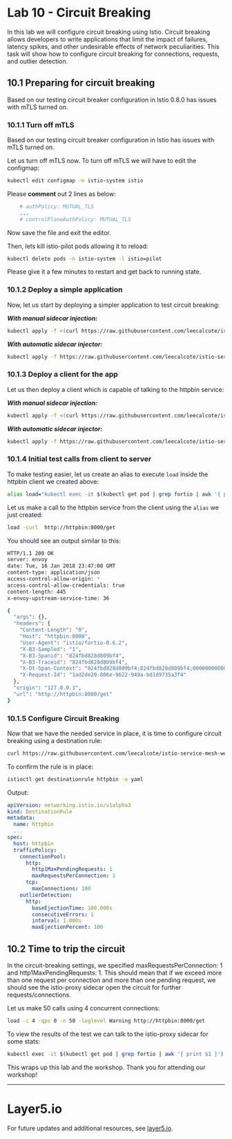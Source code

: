 # Lab 10 - Circuit Breaking

In this lab we will configure circuit breaking using Istio. Circuit breaking allows developers to write applications that limit the impact of failures, latency spikes, and other undesirable effects of network peculiarities. This task will show how to configure circuit breaking for connections, requests, and outlier detection.

## 10.1 Preparing for circuit breaking

Based on our testing circuit breaker configuration in Istio 0.8.0 has issues with mTLS turned on.

### 10.1.1 Turn off mTLS
Based on our testing circuit breaker configuration in Istio has issues with mTLS turned on.

Let us turn off mTLS now. To turn off mTLS we will have to edit the configmap:
```sh
kubectl edit configmap -n istio-system istio
```

Please **comment** out 2 lines as below:
```sh
    # authPolicy: MUTUAL_TLS
    ...
    # controlPlaneAuthPolicy: MUTUAL_TLS
```

Now save the file and exit the editor.

Then, lets kill istio-pilot pods allowing it to reload:
```sh
kubectl delete pods -n istio-system -l istio=pilot
```

Please give it a few minutes to restart and get back to running state.


### 10.1.2 <a name="#deploy"></a> Deploy a simple application
Now, let us start by deploying a simpler application to test circuit breaking:


***With manual sidecar injection:***

```sh
kubectl apply -f <(curl https://raw.githubusercontent.com/leecalcote/istio-service-mesh-workshop/master/deployment_files/istio-0.8.0/httpbin.yaml | istioctl kube-inject --debug -f -)
```

***With automatic sidecar injector:***

```sh
kubectl apply -f https://raw.githubusercontent.com/leecalcote/istio-service-mesh-workshop/master/deployment_files/istio-0.8.0/httpbin.yaml
```


### 10.1.3 Deploy a client for the app
Let us then deploy a client which is capable of talking to the httpbin service:

***With manual sidecar injection:***

```sh
kubectl apply -f <(curl https://raw.githubusercontent.com/leecalcote/istio-service-mesh-workshop/master/deployment_files/istio-0.8.0/fortio-deploy.yaml | istioctl kube-inject --debug -f -)
```

***With automatic sidecar injector:***

```sh
kubectl apply -f https://raw.githubusercontent.com/leecalcote/istio-service-mesh-workshop/master/deployment_files/istio-0.8.0/fortio-deploy.yaml
```


### 10.1.4 Initial test calls from client to server
To make testing easier, let us create an alias to execute `load` inside the httpbin client we created above:
```sh
alias load="kubectl exec -it $(kubectl get pod | grep fortio | awk '{ print $1 }') -c fortio /usr/local/bin/fortio -- load"
```

Let us make a call to the httpbin service from the client using the `alias` we just created:
```sh
load -curl  http://httpbin:8000/get
```

You should see an output similar to this:
```sh
HTTP/1.1 200 OK
server: envoy
date: Tue, 16 Jan 2018 23:47:00 GMT
content-type: application/json
access-control-allow-origin: *
access-control-allow-credentials: true
content-length: 445
x-envoy-upstream-service-time: 36

{
  "args": {},
  "headers": {
    "Content-Length": "0",
    "Host": "httpbin:8000",
    "User-Agent": "istio/fortio-0.6.2",
    "X-B3-Sampled": "1",
    "X-B3-Spanid": "824fbd828d809bf4",
    "X-B3-Traceid": "824fbd828d809bf4",
    "X-Ot-Span-Context": "824fbd828d809bf4;824fbd828d809bf4;0000000000000000",
    "X-Request-Id": "1ad2de20-806e-9622-949a-bd1d9735a3f4"
  },
  "origin": "127.0.0.1",
  "url": "http://httpbin:8000/get"
}
```

### 10.1.5 Configure Circuit Breaking
Now that we have the needed service in place, it is time to configure circuit breaking using a destination rule:

```sh
curl https://raw.githubusercontent.com/leecalcote/istio-service-mesh-workshop/master/deployment_files/istio-0.8.0/circuit-breaking.yaml | istioctl create -f - 
```

To confirm the rule is in place:
```sh
istioctl get destinationrule httpbin -o yaml
```

Output:
```yaml
apiVersion: networking.istio.io/v1alpha3
kind: DestinationRule
metadata:
  name: httpbin
  ...
spec:
  host: httpbin
  trafficPolicy:
    connectionPool:
      http:
        http1MaxPendingRequests: 1
        maxRequestsPerConnection: 1
      tcp:
        maxConnections: 100
    outlierDetection:
      http:
        baseEjectionTime: 180.000s
        consecutiveErrors: 1
        interval: 1.000s
        maxEjectionPercent: 100
```


## 10.2 Time to trip the circuit
In the circuit-breaking settings, we specified maxRequestsPerConnection: 1 and http1MaxPendingRequests: 1. This should mean that if we exceed more than one request per connection and more than one pending request, we should see the istio-proxy sidecar open the circuit for further requests/connections. 

Let us make 50 calls using 4 concurrent connections:
```sh
load -c 4 -qps 0 -n 50 -loglevel Warning http://httpbin:8000/get
```

To view the results of the test we can talk to the istio-proxy sidecar for some stats:
```sh
kubectl exec -it $(kubectl get pod | grep fortio | awk '{ print $1 }')  -c istio-proxy  -- sh -c 'curl localhost:15000/stats' | grep httpbin | grep pending
```


This wraps up this lab and the workshop. Thank you for attending our workshop!

---

# Layer5.io
For future updates and additional resources, see [layer5.io](http://layer5.io).
